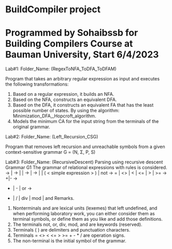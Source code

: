 # BuildCompiler project 
# Programmed by Sohaibssb for Building Compilers Course at Bauman University, Start 6/4/2023

Lab#1: 
Folder_Name: (RegexToNFA_ToDFA_ToDFAM)

Program that takes an arbitrary regular expression as input and executes the following transformations:
1) Based on a regular expression, it builds an NFA.
2) Based on the NFA, constructs an equivalent DFA.
3) Based on the DFA, it constructs an equivalent FA that has the least possible number of states.
By using the algorithm: Minimization_DFA,_Hopcroft_algorithm.
4) Models the minimum CA for the input string from the terminals of the original grammar.

Lab#2: 
Folder_Name: (Left_Recursion_CSG)

Program that removes left recursion and unreachable symbols from a given context-sensitive grammar G = (N, Σ, P, S)

Lab#3:
Folder_Name: (RecursiveDescent)
Parsing using recursive descent
Grammar G1
The grammar of relational expressions with rules is considered.
<expression> ->
<simple expression> |
<simple expression> <relation operation> <simple expression>
<simple expression> ->
<term> |
<sign> <term> |
<simple expression> <addition type operation> <term>
<term> ->
<factor> |
<term> <multiplication type operation> <factor>
<factor> ->
<identifier> |
<constant> |
( < simple expression > ) |
not <factor>
<relationship operation> ->
= | <> | < | <= | > | >=
<sign> ->
+|-
<addition type operation> ->
+ | - | or
<multiplication type operation> ->
* | / | div | mod | and
Remarks.
1. Nonterminals <identifier> and <constant> are lexical units (lexemes) that
left undefined, and when performing laboratory work, you can either consider them
as terminal symbols, or define them as you like and add those definitions.
2. The terminals not, or, div, mod, and are keywords (reserved).
3. Terminals ( ) are delimiters and punctuation characters.
4. Terminals = <> < <= > >= + - * / are operation signs.
5. The non-terminal <expression> is the initial symbol of the grammar.